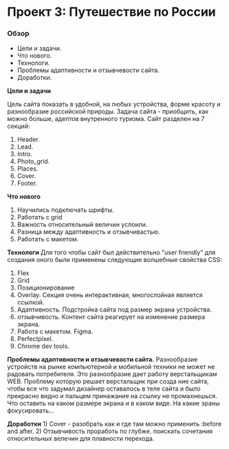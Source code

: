 # Проект 3: Путешествие по России

### Обзор
* Цели и задачи.
* Что нового.
* Технологи.
* Проблемы адаптивности и отзывчевости сайта.
* Доработки.

**Цели и задачи**

Цель сайта показать в удобной, на любых устройства, форме красоту и разнообразие российской природы. Задача сайта - приобщить, как можно больше, адептов внутренного туризма. Сайт разделен на 7 секций:
  1) Header.
  2) Lead.
  3) Intro.
  4) Photo_grid.
  5) Places.
  6) Cover.
  7) Footer.

**Что нового**
  1) Научились подключать шрифты.
  2) Работать с grid
  3) Важность относительный величин услоили.
  4) Разница между адаптивность и отзывчивастью.
  5) Работать с макетом.


**Технологи**
  Для того чтобы сайт был действительно "user friendly" для создания оного были применены следующие волшебные свойства CSS:
  1) Flex 
  2) Grid
  3) Позиционирование
  4) Overlay. Секция очень интерактивная\, многослойная является ссылкой. 
  5) Адаптивность. Подстройка сайта под размер экрана устройства.
  6) отзывчивость. Контент сайта реагирует на изменение размера экрана.
  7) Работа с макетом. Figma.
  8) Perfectpixel.
  9) Chrome dev tools.

**Проблемы адаптивности и отзывчевости сайта.**
  Разнообразие устройств на рынке компьютерной и мобильной техники не может не радовать потребителя. 
  Это разнообразие дает работу верстальщикам WEB. Проблему которую решает верстальщик при созда 
  ние сайта, чтобы все что задумал дизайнер оставалось в теле сайта и было прекрасно видно и пальцем принажание 
  на ссылку не промахнешься. Что оставить на каком размере экрана и в каком виде. На какие эраны фокусировать...

**Доработки**
    1) Cover - разобрать как и где там можно применить :before and after.
    2) Отзывчивость проработь по глубже. поискать сочетания относительных велечин для плавности перехода.